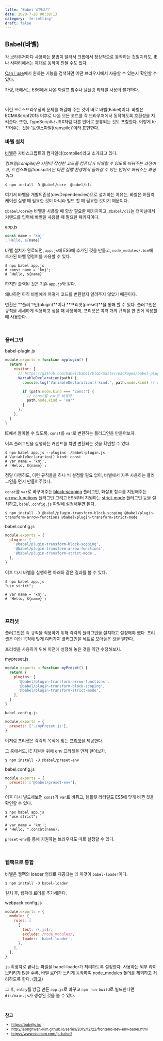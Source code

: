 ```yaml
---
title: 'Babel 알아보기'
date: 2020-7-20 00:38:13
category: 'fe-setting'
draft: false
---
```


## Babel(바벨)

각 브라우저마다 사용하는 문법이 달라서 크롬에서 정상적으로 동작하는 것일지라도, IE나 사파리에서는 제대로 동작이 안될 수도 있다.

[Can I use](https://caniuse.com/)에서 원하는 기능을 검색하면 어떤 브라우저에서 사용할 수 있는지 확인할 수 있다.

가령, IE에서는 ES6에서 나온 화살표 함수나 템플릿 리터럴 사용이 불가하다.

<br />

이런 크로스브라우징의 문제를 해결해 주는 것이 바로 바벨(Babel)이다. 바벨은 ECMAScript2015 이후로 나온 모든 코드를 각 브라우저에서 동작하도록 호환성을 지켜준다. 또한, TypeScript나 JSX처럼 다른 언어로 분류되는 것도 포함한다. 이렇게 바꾸어주는 것을 '트랜스파일(transpile)'이라 표현한다.

### 바벨 설치

[바벨](https://babeljs.io/)은 자바스크립트의 컴파일러(compiler)라고 소개되고 있다.

_컴파일(compile)은 사람이 작성한 코드를 컴퓨터가 이해할 수 있도록 바꿔주는 과정이고, 트랜스파일(transpile)은 다른 실행 환경에서 돌아갈 수 있는 언어로 바꿔주는 과정이다_

```shell
$ npm install -D @babel/core  @babel/cli
```

여기서 바벨을 개발의존성(devDependencies)으로 설치하는 이유는, 바벨은 어플리케이션 실행 때 필요한 것이 아니라 빌드 할 때 필요한 것이기 때문이다.

`@babel/core`는 바벨을 사용할 때 항상 필요한 패키지이고, `@babel/cli`는 터미널에서 커맨드를 입력해 바벨을 사용할 때 필요한 패키지이다.

<span class="file-location">app.js</span>

```js
const name = 'kmj'
;`Hello, ${name}`
```

바벨 설치가 완료되면, `app.js`에 ES6에 추가된 것을 만들고, `node_modules/.bin`에 추가된 바벨 명령어를 사용할 수 있다.

```shell
$ npx babel app.js
# const name = 'kmj';
# `Hello, ${name}`
```

하지만 출력된 것은 기존 `app.js`와 같다.

왜냐하면 아직 바벨에게 어떻게 코드를 변환할지 알려주지 않았기 때문이다.

변환은 **플러그인(plugin)**이나 **프리셋(preset)**을 통해 할 수 있다. 플러그인은 규칙을 세세하게 적용하고 싶을 때 사용하며, 프리셋은 여러 개의 규칙을 한 번에 적용할 때 사용한다.

<br />

### 플러그인

<span class="file-location">babel-plugin.js</span>

```js
module.exports = function myplugin() {
  return {
    visitor: {
      // https://github.com/babel/babel/blob/master/packages/babel-plugin-transform-block-scoping/src/index.js#L26
      VariableDeclaration(path) {
        console.log('VariableDeclaration() kind:', path.node.kind) // const

        if (path.node.kind === 'const') {
          // const를 var로 바꿔라
          path.node.kind = 'var'
        }
      },
    },
  }
}
```

IE에서 알아볼 수 있도록, `const`를 `var`로 변환하는 플러그인을 만들어보자.

이후 플러그인을 실행하는 커맨드를 치면 변환되는 것을 확인할 수 있다.

```shell
$ npx babel app.js --plugins ./babel-plugin.js
# VariableDeclaration() kind: const
# var name = 'kmj';
# `Hello, ${name}`;
```

정말 다행히도, 이런 규칙들을 하나 씩 설정할 필요 없이, 바벨에서 자주 사용하는 플러그인을 먼저 만들어주었다.

`const`를 `var`로 바꾸어주는 [block-scoping](https://babeljs.io/docs/en/babel-plugin-transform-block-scoping) 플러그인, 화살표 함수를 지원해주는 [arrow-functions](https://babeljs.io/docs/en/babel-plugin-transform-arrow-functions) 플러그인 그리고 ES5부터 지원하는 [strict-mode](https://babeljs.io/docs/en/babel-plugin-transform-strict-mode) 플러그인 등을 설치하고, `babel.config.js` 파일에 설정해두면 된다.

```shell
$ npm install -D @babel/plugin-transform-block-scoping @babel/plugin-transform-arrow-functions @babel/plugin-transform-strict-mode
```

<span class="file-location">babel.config.js</span>

```js
module.exports = {
  plugins: [
    '@babel/plugin-transform-block-scoping',
    '@babel/plugin-transform-arrow-functions',
    '@babel/plugin-transform-strict-mode',
  ],
}
```

이후 다시 바벨을 실행하면 아래와 같은 결과를 볼 수 있다.

```shell
$ npx babel app.js
"use strict";

# var name = 'kmj';
# `Hello, ${name}`;
```

<br />

### 프리셋

플러그인은 각 규칙을 적용하기 위해 각각의 플러그인을 설치하고 설정해야 했다.
프리셋은 이런 목적에 맞게 여러가지 플러그인을 세트로 모아놓은 것을 말한다.

프리셋을 사용하기 위해 이전에 설정해 놓은 것을 약간 수정해보자.

<span class="file-location">mypreset.js</span>

```js
module.exports = function myPreset() {
  return {
    plugins: [
      '@babel/plugin-transform-arrow-functions',
      '@babel/plugin-transform-block-scoping',
      '@babel/plugin-transform-strict-mode',
    ],
  }
}
```

`babel.config.js`

```js
module.exports = {
  presets: ['./myPreset.js'],
}
```

이처럼 프리셋은 각각의 목적에 맞는 [프리셋](https://babeljs.io/docs/en/presets)을 제공한다.

그 중에서도, IE 지원을 위해 env 프리셋을 먼저 알아보자.

```shell
$ npm install -D @babel/preset-env
```

<span class="file-location">babel.config.js</span>

```js
module.exports = {
  presets: ['@babel/preset-env'],
}
```

이후 다시 빌드해보면 `const`가 `var`로 바뀌고, 템플릿 리터럴도 ES5에 맞게 바뀐 것을 확인할 수 있다.

```shell
$ npx babel app.js
# "use strict";

# var name = 'kmj';
# "Hello, ".concat(name);
```

`preset-env`를 통해 지원하는 브라우저도 따로 설정할 수 있다.

<br />

### 웹팩으로 통합

바벨은 웹팩의 loader 형태로 제공되는 데 이것이 `babel-loader`이다.

```shell
$ npm install -D babel-loader
```

설치 후, 웹팩에 로더를 추가해준다.

<span class="file-location">webpack.config.js</span>

```js
module.exports = {
  module: {
    rules: [
      {
        test: /\.js$/,
        exclude: /node_modules/,
        loader: 'babel-loader',
      },
    ],
  },
}
```

.js 확장자로 끝나는 파일을 babel-loader가 처리하도록 설정한다.
사용하는 외부 라이브러리가 많을 수록, 바벨 로더가 느리게 동작하여 node_modules 폴더를 제외하고 처리하도록 한다. ([참고](https://github.com/babel/babel-loader#babel-loader-is-slow))

그 후, `entry`를 방금 만든 `app.js`로 바꾸고 `npm run build`로 빌드한다면 `dis/main.js`가 생성된 것을 볼 수 있다.

<br />

**참고**

<div style="font-size: 12px;">

- https://babeljs.io/
- http://jeonghwan-kim.github.io/series/2019/12/22/frontend-dev-env-babel.html
- https://www.daleseo.com/js-babel/

</div>
